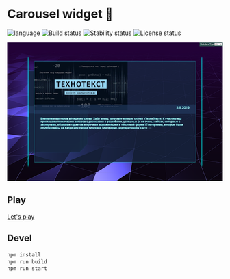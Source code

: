 # Carousel widget :carousel_horse: # 

![language](https://img.shields.io/badge/code-es6-green.svg) 
![Build status](https://img.shields.io/badge/build-devel-yellow.svg) 
![Stability status](https://img.shields.io/badge/stability-notstable-yellow.svg) 
![License status](https://img.shields.io/badge/license-closed-red.svg) 

![pic](https://github.com/fire888/carousel/blob/master/src/assets/screenshot.png)

Play
------------ 
[Let's play](http://js.otrisovano.ru/tests/191025School/03/)

Devel
------------ 
```
npm install
npm run build
npm run start
```
